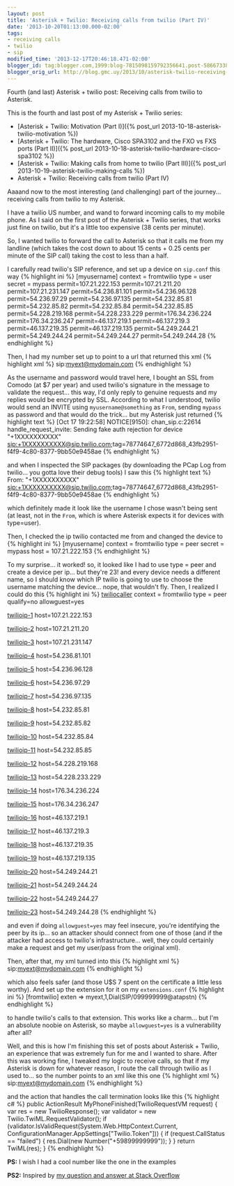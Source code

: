 ```yaml
---
layout: post
title: 'Asterisk + Twilio: Receiving calls from twilio (Part IV)'
date: '2013-10-20T01:13:00.000-02:00'
tags:
- receiving calls
- twilio
- sip
modified_time: '2013-12-17T20:46:18.471-02:00'
blogger_id: tag:blogger.com,1999:blog-7815098159792356641.post-5866733829630579718
blogger_orig_url: http://blog.gmc.uy/2013/10/asterisk-twilio-receiving-calls-from.html
---
```

Fourth (and last) Asterisk + twilio post: Receiving calls from twilio to Asterisk.

<!--more-->
This is the fourth and last post of my Asterisk + Twilio series:

* [Asterisk + Twilio: Motivation (Part I)]({% post_url 2013-10-18-asterisk-twilio-motivation %})
* [Asterisk + Twilio: The hardware, Cisco SPA3102 and the FXO vs FXS ports (Part II)]({% post_url 2013-10-18-asterisk-twilio-hardware-cisco-spa3102 %})
* [Asterisk + Twilio: Making calls from home to twilio (Part III)]({% post_url 2013-10-19-asterisk-twilio-making-calls %})
* Asterisk + Twilio: Receiving calls from twilio (Part IV)

Aaaand now to the most interesting (and challenging) part of the journey... receiving calls from twilio to my Asterisk.

I have a twilio US number, and wand to forward incoming calls to my mobile phone. As I said on the first post of the Asterisk + Twilio series, that works just fine on twilio, but it's a little too expensive (38 cents per minute).

So, I wanted twilio to forward the call to Asterisk so that it calls me from my landline (which takes the cost down to about 15 cents + 0.25 cents per minute of the SIP call) taking the cost to less than a half.

I carefully read twilio's SIP reference, and set up a device on `sip.conf` this way
{% highlight ini %}
[myusername]
context = fromtwilio
type = user
secret = mypass
permit=107.21.222.153
permit=107.21.211.20
permit=107.21.231.147
permit=54.236.81.101
permit=54.236.96.128
permit=54.236.97.29
permit=54.236.97.135
permit=54.232.85.81
permit=54.232.85.82
permit=54.232.85.84
permit=54.232.85.85
permit=54.228.219.168
permit=54.228.233.229
permit=176.34.236.224
permit=176.34.236.247
permit=46.137.219.1
permit=46.137.219.3
permit=46.137.219.35
permit=46.137.219.135
permit=54.249.244.21
permit=54.249.244.24
permit=54.249.244.27
permit=54.249.244.28
{% endhighlight %}

Then, I had my number set up to point to a url that returned this xml
{% highlight xml %}
<Response>
  <Dial>
    <Sip username="myusername" password="mypass">sip:myext@mydomain.com</Sip>
  </Dial>
</Response>
{% endhighlight %}

As the username and password would travel here, I bought an SSL from Comodo (at $7 per year) and used twilio's signature in the message to validate the request... this way, I'd only reply to genuine requests and my replies would be encrypted by SSL. According to what I understood, twilio would send an INVITE using `myusername@something` as `From`, sending `mypass` as password and that would do the trick... but my Asterisk just returned
{% highlight text %}
[Oct 17 19:22:58] NOTICE[9150]: chan_sip.c:22614 handle_request_invite: Sending fake auth rejection for device "+1XXXXXXXXXX" <sip:+1XXXXXXXXXX@sip.twilio.com>;tag=78774647_6772d868_43fb2951-f4f9-4c80-8377-9bb50e9458ae
{% endhighlight %}

and when I inspected the SIP packages (by downloading the PCap Log from twilio... you gotta love their debug tools) I saw this
{% highlight text %}
From: "+1XXXXXXXXXX" <sip:+1XXXXXXXXXX@sip.twilio.com>;tag=78774647_6772d868_43fb2951-f4f9-4c80-8377-9bb50e9458ae
{% endhighlight %}

which definitely made it look like the username I chose wasn't being sent (at least, not in the `From`, which is where Asterisk expects it for devices with type=user).

Then, I checked the ip twilio contacted me from and changed the device to
{% highlight ini %}
[myusername]
context = fromtwilio
type = peer
secret = mypass
host = 107.21.222.153
{% endhighlight %}

To my surprise... it worked! so, it looked like I had to use type = peer and create a device per ip... but they're 23! and every device needs a different name, so I should know which IP twilio is going to use to choose the username matching the device... nope, that wouldn't fly. Then, I realized I could do this
{% highlight ini %}
[twiliocaller](!)
context = fromtwilio
type = peer
qualify=no
allowguest=yes

[twilioip-1](twiliocaller)
host=107.21.222.153

[twilioip-2](twiliocaller)
host=107.21.211.20

[twilioip-3](twiliocaller)
host=107.21.231.147

[twilioip-4](twiliocaller)
host=54.236.81.101

[twilioip-5](twiliocaller)
host=54.236.96.128

[twilioip-6](twiliocaller)
host=54.236.97.29

[twilioip-7](twiliocaller)
host=54.236.97.135

[twilioip-8](twiliocaller)
host=54.232.85.81

[twilioip-9](twiliocaller)
host=54.232.85.82

[twilioip-10](twiliocaller)
host=54.232.85.84

[twilioip-11](twiliocaller)
host=54.232.85.85

[twilioip-12](twiliocaller)
host=54.228.219.168

[twilioip-13](twiliocaller)
host=54.228.233.229

[twilioip-14](twiliocaller)
host=176.34.236.224

[twilioip-15](twiliocaller)
host=176.34.236.247

[twilioip-16](twiliocaller)
host=46.137.219.1

[twilioip-17](twiliocaller)
host=46.137.219.3

[twilioip-18](twiliocaller)
host=46.137.219.35

[twilioip-19](twiliocaller)
host=46.137.219.135

[twilioip-20](twiliocaller)
host=54.249.244.21

[twilioip-21](twiliocaller)
host=54.249.244.24

[twilioip-22](twiliocaller)
host=54.249.244.27

[twilioip-23](twiliocaller)
host=54.249.244.28
{% endhighlight %}

and even if doing `allowguest=yes` may feel insecure, you're identifying the peer by its ip... so an attacker should connect from one of those (and if the attacker had access to twilio's infrastructure... well, they could certainly make a request and get my user/pass from the original xml).

Then, after that, my xml turned into this
{% highlight xml %}
<Response>
  <Dial>
    <Sip>sip:myext@mydomain.com</Sip>
  </Dial>
</Response>
{% endhighlight %}

which also feels safer (and those U$S 7 spent on the certificate a little less worthy). And set up the extension for it on my `extensions.conf`
{% highlight ini %}
[fromtwilio]
exten => myext,1,Dial(SIP/099999999@atapstn)
{% endhighlight %}

to handle twilio's calls to that extension. This works like a charm... but I'm an absolute noobie on Asterisk, so maybe `allowguest=yes` is a vulnerability after all?

Well, and this is how I'm finishing this set of posts about Asterisk + Twilio, an experience that was extremely fun for me and I wanted to share. After this was working fine, I tweaked my logic to receive calls, so that if my Asterisk is down for whatever reason, I route the call through twilio as I used to... so the number points to an xml like this one
{% highlight xml %}
<Response>
  <Dial action="/my-phone/finished">
    <Sip>sip:myext@mydomain.com</Sip>
  </Dial>
</Response>
{% endhighlight %}

and the action that handles the call termination looks like this
{% highlight c# %}
public ActionResult MyPhoneFinished(TwilioRequestVM request)
{
  var res = new TwilioResponse();
  var validator = new Twilio.TwiML.RequestValidator();
  if (validator.IsValidRequest(System.Web.HttpContext.Current, ConfigurationManager.AppSettings["Twilio.Token"]))
  {
    if (request.CallStatus == "failed")
    {
      res.Dial(new Number("+59899999999"));
    }
  }
  return TwiML(res);
}
{% endhighlight %}

**PS:** I wish I had a cool number like the one in the examples

**PS2:** Inspired by [my question and answer at Stack Overflow](https://stackoverflow.com/q/19437548/920295)
